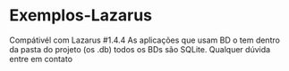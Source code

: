 # Exemplos-Lazarus
Compátivél com Lazarus #1.4.4
As aplicações que usam BD o tem dentro da pasta do projeto (os .db) todos os BDs são SQLite.
Qualquer dúvida entre em contato
